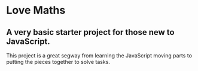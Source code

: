 # Love Maths

## A very basic starter project for those new to JavaScript.  

This project is a great segway from learning the JavaScript moving parts to putting the pieces together to solve tasks.


